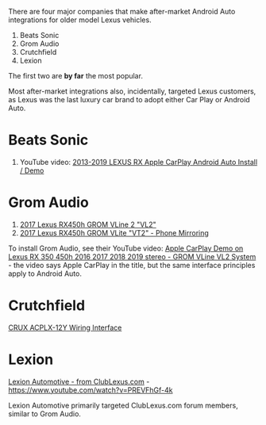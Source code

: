 There are four major companies that make after-market Android Auto integrations for older model Lexus vehicles.

1. Beats Sonic
2. Grom Audio
3. Crutchfield
4. Lexion

The first two are **by far** the most popular.

Most after-market integrations also, incidentally, targeted Lexus customers, as Lexus was the last luxury car brand to adopt either Car Play or Android Auto.

# Beats Sonic

1. YouTube video: [2013-2019 LEXUS RX Apple CarPlay Android Auto Install / Demo](https://www.youtube.com/watch?v=GSs1QF7Z6Vo)

# Grom Audio

1. [2017 Lexus RX450h GROM VLine 2 "VL2"](https://gromaudio.com/store/vline/all/lexus-rx-350-450h-2018-vline-carplay-android-auto-infotainment-system-navigation-upgrade.html)
2. [2017 Lexus RX450h GROM VLite "VT2" - Phone Mirroring](https://gromaudio.com/store/vlite/lexus-2013-2019-vlite-iphone-android-smartphone-mirroring-carplay-and-android-auto-bluetooth-backup-camera-kit.html)

To install Grom Audio, see their YouTube video: [Apple CarPlay Demo on Lexus RX 350 450h 2016 2017 2018 2019 stereo - GROM VLine VL2 System](https://www.youtube.com/watch?v=yj9dJpC2Wu4) - the video says Apple CarPlay in the title, but the same interface principles apply to Android Auto.

# Crutchfield

[CRUX ACPLX-12Y Wiring Interface](https://www.crutchfield.com/I-rFBKcVSL/p_249CPLX12Y/CRUX-ACPLX-12Y-Wiring-Interface.html)

# Lexion

[Lexion Automotive - from ClubLexus.com](https://www.lexionautomotive.com/) - https://www.youtube.com/watch?v=PREVFhGf-4k

Lexion Automotive primarily targeted ClubLexus.com forum members, similar to Grom Audio.
